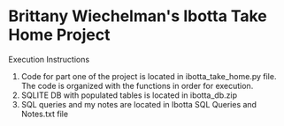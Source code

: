 # Brittany Wiechelman's Ibotta Take Home Project

Execution Instructions

1. Code for part one of the project is located in ibotta_take_home.py file. The code is organized with the functions in order for execution. 
2. SQLITE DB with populated tables is located in ibotta_db.zip
3. SQL queries and my notes are located in Ibotta SQL Queries and Notes.txt file
